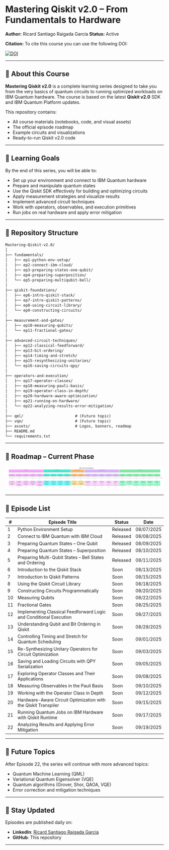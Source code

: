 # Mastering Qiskit v2.0 – From Fundamentals to Hardware

**Author:** Ricard Santiago Raigada García
**Status:** Active

**Citation:** To cite this course you can use the following DOI:

[![DOI](https://zenodo.org/badge/DOI/10.5281/zenodo.16872377.svg)](https://doi.org/10.5281/zenodo.16872377)

---

## 📖 About this Course

**Mastering Qiskit v2.0** is a complete learning series designed to take you from the very basics of quantum circuits to running optimized workloads on IBM Quantum hardware.
The course is based on the latest **Qiskit v2.0** SDK and IBM Quantum Platform updates.

This repository contains:

- All course materials (notebooks, code, and visual assets)
- The official episode roadmap
- Example circuits and visualizations
- Ready-to-run Qiskit v2.0 code

---

## 🎯 Learning Goals

By the end of this series, you will be able to:

- Set up your environment and connect to IBM Quantum hardware
- Prepare and manipulate quantum states
- Use the Qiskit SDK effectively for building and optimizing circuits
- Apply measurement strategies and visualize results
- Implement advanced circuit techniques
- Work with operators, observables, and execution primitives
- Run jobs on real hardware and apply error mitigation

---

## 📂 Repository Structure

```plain
Mastering-Qiskit-v2.0/
│
├── fundamentals/
│   ├── ep1-python-env-setup/
│   ├── ep2-connect-ibm-cloud/
│   ├── ep3-preparing-states-one-qubit/
│   ├── ep4-preparing-superposition/
│   └── ep5-preparing-multiqubit-bell/
│
├── qiskit-foundations/
│   ├── ep6-intro-qiskit-stack/
│   ├── ep7-intro-qiskit-patterns/
│   ├── ep8-using-circuit-library/
│   └── ep9-constructing-circuits/
│
├── measurement-and-gates/
│   ├── ep10-measuring-qubits/
│   └── ep11-fractional-gates/
│
├── advanced-circuit-techniques/
│   ├── ep12-classical-feedforward/
│   ├── ep13-bit-ordering/
│   ├── ep14-timing-and-stretch/
│   ├── ep15-resynthesizing-unitaries/
│   └── ep16-saving-circuits-qpy/
│
├── operators-and-execution/
│   ├── ep17-operator-classes/
│   ├── ep18-measuring-pauli-basis/
│   ├── ep19-operator-class-in-depth/
│   ├── ep20-hardware-aware-optimization/
│   ├── ep21-running-on-hardware/
│   └── ep22-analyzing-results-error-mitigation/
│
├── qml/                       # (Future topic)
├── vqe/                       # (Future topic)
├── assets/                    # Logos, banners, roadmap
├── README.md
└── requirements.txt
```

---

## 📅 Roadmap – Current Phase

![Qiskit v2.0 Learning Roadmap – Phase 1](assets/qiskit-v2-roadmap.png)

---

## 📜 Episode List

| #   | Episode Title                                                   | Status       | Date       |
|-----|-----------------------------------------------------------------|--------------|------------|
| 1   | Python Environment Setup                                        | Released     | 08/07/2025 |
| 2   | Connect to IBM Quantum with IBM Cloud                           | Released     | 08/08/2025 |
| 3   | Preparing Quantum States – One Qubit                            | Released     | 08/09/2025 |
| 4   | Preparing Quantum States – Superposition                        | Released     | 08/10/2025 |
| 5   | Preparing Multi-Qubit States – Bell States and Ordering         | Released     | 08/11/2025 |
| 6   | Introduction to the Qiskit Stack                                | Soon         | 08/13/2025 |
| 7   | Introduction to Qiskit Patterns                                 | Soon         | 08/15/2025 |
| 8   | Using the Qiskit Circuit Library                                | Soon         | 08/18/2025 |
| 9   | Constructing Circuits Programmatically                          | Soon         | 08/20/2025 |
| 10  | Measuring Qubits                                                 | Soon         | 08/22/2025 |
| 11  | Fractional Gates                                                 | Soon         | 08/25/2025 |
| 12  | Implementing Classical Feedforward Logic and Conditional Execution | Soon     | 08/27/2025    |
| 13  | Understanding Qubit and Bit Ordering in Qiskit                  | Soon         | 08/29/2025   |
| 14  | Controlling Timing and Stretch for Quantum Scheduling           | Soon         | 09/01/2025   |
| 15  | Re-Synthesizing Unitary Operators for Circuit Optimization      | Soon         | 09/03/2025  |
| 16  | Saving and Loading Circuits with QPY Serialization              | Soon         | 09/05/2025 |
| 17  | Exploring Operator Classes and Their Applications               | Soon         | 09/08/2025 |
| 18  | Measuring Observables in the Pauli Basis                        | Soon         | 09/10/2025 |
| 19  | Working with the Operator Class in Depth                        | Soon         | 09/12/2025 |
| 20  | Hardware-Aware Circuit Optimization with the Qiskit Transpiler  | Soon         | 09/15/2025 |
| 21  | Running Quantum Jobs on IBM Hardware with Qiskit Runtime        | Soon         | 09/17/2025  |
| 22  | Analyzing Results and Applying Error Mitigation                 | Soon         | 09/19/2025 |

---

## 🚀 Future Topics

After Episode 22, the series will continue with more advanced topics:

- Quantum Machine Learning (QML)
- Variational Quantum Eigensolver (VQE)
- Quantum algorithms (Grover, Shor, QAOA, VQE)
- Error correction and mitigation techniques

---

## 📢 Stay Updated

Episodes are published daily on:

- **LinkedIn**: [Ricard Santiago Raigada García](https://www.linkedin.com/in/ricard-santiago-raigada-garc%C3%ADa/)
- **GitHub**: This repository

---
